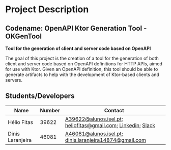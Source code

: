 # Project Description
## Codename: OpenAPI Ktor Generation Tool - **OKGenTool**

**Tool for the generation of client and server code based on OpenAPI**

The goal of this project is the creation of a tool for the generation of both client and server code based on OpenAPI definitions for HTTP APIs, aimed for use with Ktor.
Given an OpenAPI definition, this tool should be able to generate artifacts to help with the development of Ktor-based clients and servers.

## Students/Developers

| Name        | Number | Contact     |
| ----------- | ------ | ----------- |
| Hélio Fitas | 39622  | A39622@alunos.isel.pt; heliofitas@gmail.com; [Linkedin](https://www.linkedin.com/in/heliofitas/); [Slack](https://i-on-workspace.slack.com/team/U06N9C4V75W)
| Dinis Laranjeira | 46081 | A46081@alunos.isel.pt; dinis.laranjeira14874@gmail.com |
